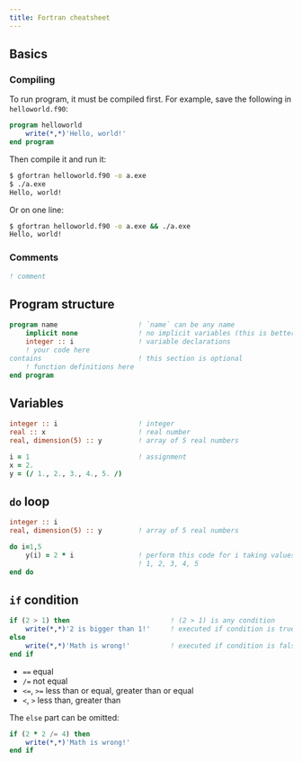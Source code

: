 ```yaml
---
title: Fortran cheatsheet
---
```


## Basics

### Compiling

To run program, it must be compiled first. For example, save the
following in `helloworld.f90`:

```fortran
program helloworld
    write(*,*)'Hello, world!'
end program
```

Then compile it and run it:

```bash
$ gfortran helloworld.f90 -o a.exe
$ ./a.exe
Hello, world!
```

Or on one line:

```bash
$ gfortran helloworld.f90 -o a.exe && ./a.exe
Hello, world!
```

### Comments

```fortran
! comment
```

## Program structure

```fortran
program name                    ! `name` can be any name
    implicit none               ! no implicit variables (this is better)
    integer :: i                ! variable declarations
    ! your code here
contains                        ! this section is optional
    ! function definitions here
end program
```

## Variables

```fortran
integer :: i                    ! integer
real :: x                       ! real number
real, dimension(5) :: y         ! array of 5 real numbers

i = 1                           ! assignment
x = 2.
y = (/ 1., 2., 3., 4., 5. /)
```

## `do` loop

```fortran
integer :: i
real, dimension(5) :: y         ! array of 5 real numbers

do i=1,5
    y(i) = 2 * i                ! perform this code for i taking values
                                ! 1, 2, 3, 4, 5
end do
```

## `if` condition

```fortran
if (2 > 1) then                         ! (2 > 1) is any condition
    write(*,*)'2 is bigger than 1!'     ! executed if condition is true
else
    write(*,*)'Math is wrong!'          ! executed if condition is false
end if
```

- `==` equal
- `/=` not equal
- `<=`, `>=` less than or equal, greater than or equal
- `<`, `>` less than, greater than

The `else` part can be omitted:

```fortran
if (2 * 2 /= 4) then
    write(*,*)'Math is wrong!'
end if
```
